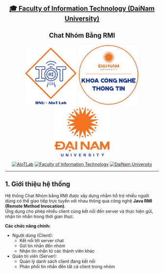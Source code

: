 <h2 align="center">
    <a href="https://dainam.edu.vn/vi/khoa-cong-nghe-thong-tin">
    🎓 Faculty of Information Technology (DaiNam University)
    </a>
</h2>
<h2 align="center">
    Chat Nhóm Bằng RMI
</h2>
<div align="center">
    <p align="center">
        <img alt="AIoTLab Logo" width="170" src="docs/aiotlab_logo.png" />
        <img alt="DaiNam University Logo" width="200" src="docs/fitdnu_logo.png" />
        <img alt="CNTT Logo" width="180" src="docs/dnu_logo.png" />
    </p>

[![AIoTLab](https://img.shields.io/badge/AIoTLab-green?style=for-the-badge)](https://www.facebook.com/DNUAIoTLab)
[![Faculty of Information Technology](https://img.shields.io/badge/Faculty%20of%20Information%20Technology-blue?style=for-the-badge)](https://dainam.edu.vn/vi/khoa-cong-nghe-thong-tin)
[![DaiNam University](https://img.shields.io/badge/DaiNam%20University-orange?style=for-the-badge)](https://dainam.edu.vn)

</div>


---

## 1. Giới thiệu hệ thống
Hệ thống Chat Nhóm bằng RMI được xây dựng nhằm hỗ trợ nhiều người dùng có thể giao tiếp trực tuyến với nhau thông qua công nghệ **Java RMI (Remote Method Invocation)**.  
Ứng dụng cho phép nhiều client cùng kết nối đến server và thực hiện gửi, nhận tin nhắn trong thời gian thực.  

**Các chức năng chính:**
- Người dùng (Client):
  - Kết nối tới server chat
  - Gửi tin nhắn đến nhóm
  - Nhận tin nhắn từ các thành viên khác
- Quản trị viên (Server):
  - Quản lý danh sách client đang kết nối
  - Phân phối tin nhắn đến tất cả client trong nhóm

